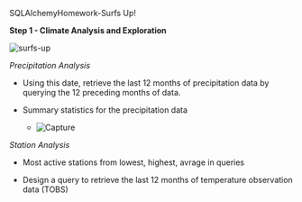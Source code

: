 SQLAlchemyHomework-Surfs Up!

**Step 1 - Climate Analysis and Exploration**

![surfs-up](https://user-images.githubusercontent.com/74845016/111728400-cd5f7d00-883a-11eb-8a93-65725bd9b58d.png)


*Precipitation Analysis*

* Using this date, retrieve the last 12 months of precipitation data by querying the 12 preceding months of data.

*  Summary statistics for the precipitation data

     * ![Capture](https://user-images.githubusercontent.com/74845016/111728510-fe3fb200-883a-11eb-8c97-0dba7c92f030.PNG)


*Station Analysis*
* Most active stations from lowest, highest, avrage in queries



* Design a query to retrieve the last 12 months of temperature observation data (TOBS) 
